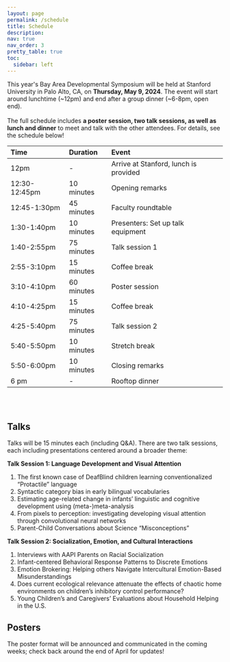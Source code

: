 ```yaml
---
layout: page
permalink: /schedule
title: Schedule
description: 
nav: true
nav_order: 3
pretty_table: true
toc:
  sidebar: left
---
```


This year's Bay Area Developmental Symposium will be held at Stanford University in Palo Alto, CA, on <b>Thursday, May 9, 2024</b>. The event will start around lunchtime (~12pm) and end after a group dinner (~6-8pm, open end).
<br><br>
The full schedule includes <b>a poster session, two talk sessions, as well as lunch and dinner</b> to meet and talk with the other attendees. For details, see the schedule below!

| Time | Duration | Event |
| :----------- | :----------- | :----------- |
| 12pm             |   -              |Arrive at Stanford, lunch is provided |
| 12:30-12:45pm    |   10 minutes     |Opening remarks|
| 12:45-1:30pm     |   45 minutes     |Faculty roundtable |
| 1:30-1:40pm      |   10 minutes     |Presenters: Set up talk equipment |
| 1:40-2:55pm      |   75 minutes     |Talk session 1|
| 2:55-3:10pm      |   15 minutes     |Coffee break|
| 3:10-4:10pm      |   60 minutes     |Poster session|
| 4:10-4:25pm      |   15 minutes     |Coffee break|
| 4:25-5:40pm      |   75 minutes     |Talk session 2|
| 5:40-5:50pm      |   10 minutes     |Stretch break|
| 5:50-6:00pm      |   10 minutes     |Closing remarks|
| 6 pm             |   -              |Rooftop dinner|

<br><br>

<h2>Talks</h2>
Talks will be 15 minutes each (including Q&A). There are two talk sessions, each including presentations centered around a broader theme:

<b>Talk Session 1: Language Development and Visual Attention</b>
<ol>
    <li>The first known case of DeafBlind children learning conventionalized “Protactile” language</li>
    <li>Syntactic category bias in early bilingual vocabularies</li>
    <li>Estimating age-related change in infants’ linguistic and cognitive development using (meta-)meta-analysis</li>
    <li>From pixels to perception: investigating developing visual attention through convolutional neural networks</li>
    <li>Parent-Child Conversations about Science “Misconceptions”</li>
</ol>

<b>Talk Session 2: Socialization, Emotion, and Cultural Interactions</b>
<ol>
    <li>Interviews with AAPI Parents on Racial Socialization</li>
    <li>Infant-centered Behavioral Response Patterns to Discrete Emotions</li>
    <li>Emotion Brokering: Helping others Navigate Intercultural Emotion-Based Misunderstandings</li>
    <li>Does current ecological relevance attenuate the effects of chaotic home environments on children’s inhibitory control performance?</li>
    <li>Young Children’s and Caregivers’ Evaluations about Household Helping in the U.S.</li>
</ol>

<h2>Posters</h2>
The poster format will be announced and communicated in the coming weeks; check back around the end of April for updates!